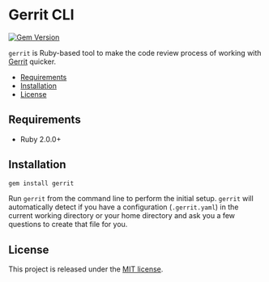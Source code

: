 # Gerrit CLI

[![Gem Version](https://badge.fury.io/rb/gerrit.svg)](http://badge.fury.io/rb/gerrit)

`gerrit` is Ruby-based tool to make the code review process of working with
[Gerrit](https://code.google.com/p/gerrit/) quicker.

* [Requirements](#requirements)
* [Installation](#installation)
* [License](#license)

## Requirements

* Ruby 2.0.0+

## Installation

```bash
gem install gerrit
```

Run `gerrit` from the command line to perform the initial setup. `gerrit` will
automatically detect if you have a configuration (`.gerrit.yaml`) in the
current working directory or your home directory and ask you a few questions
to create that file for you.

## License

This project is released under the [MIT license](LICENSE.md).
